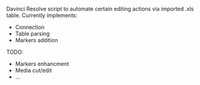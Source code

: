 Davinci Resolve script to automate certain editing actions via imported .xls table.
Currently implements:
- Connection
- Table parsing
- Markers addition

TODO:
- Markers enhancment
- Media cut/edit
- ...
